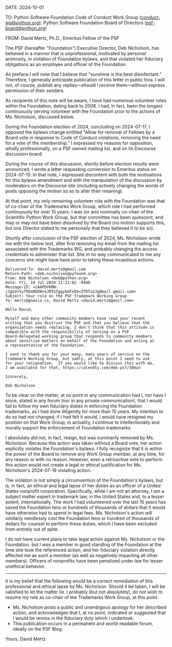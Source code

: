 DATE: 2024-10-01

TO:
Python Software Foundation Code of Conduct Work Group (conduct-wg@python.org);
Python Software Foundation Board of Directors (psf-board@python.org)

FROM:
David Mertz, Ph.D., Emeritus Fellow of the PSF

The PSF (hereafter "Foundation") Executive Director, Deb Nicholson, has
behaved in a manner that is unprofessional, motivated by personal animosity,
in violation of Foundation bylaws, and that violated her fiduciary obligations
as an employee and officer of the Foundation.

As preface I will note that I believe that "sunshine is the best disinfectant."
Therefore, I generally anticipate publication of this letter in public fora.  I
will not, of course, publish any replies—should I receive them—without express
permission of their senders.

As recipients of this note will be aware, I have had numerous volunteer roles
within the Foundation, dating back to 2008.  I had, in fact, been the longest
continuously serving volunteer with the Foundation prior to the actions
of Ms. Nicholson, discussed below.

During the Foundation election of 2024, concluding on 2024-07-17, I opposed
the bylaws change entitled "Allow for removal of Fellows by a Board vote in
response to Code of Conduct violations, removing the need for a vote of the
membership."  I expressed my reasons for opposition, wholly professionally, on
a PSF owned mailing list, and on its Discourse discussion board.

During the course of this discussion, shortly before election results were
announced, I wrote a letter requesting conversion to Emeritus status on
2024-07-15. In that note, I expressed discontent with both the motivations for
this bylaws amendment and with the manipulation of the discussion by moderators
on the Discourse site (including actively changing the words of posts opposing
the motion so as to alter their meaning).

At that point, my only remaining volunteer role with the Foundation was that
of co-chair of the Trademarks Work Group, which role I had performed
continuously for over 15 years.  I was (or am) nominally co-chair of the
Scientific Python Work Group, but that committee has been quiescent, and may
or may not have been dissolved by the Board (no motion supports this, but one
Director stated to me personally that they believed it to be so).

Shortly after conclusion of the PSF election of 2024, Ms. Nicholson wrote me
with the below text, after first removing my email from the mailing list
associated with the Trademarks WG, and probably changing the access credentials
to administer that list.  She in no way communicated to me any concerns she
might have have prior to taking these incautious actions.

    Delivered-To: david.mertz@gmail.com
    Return-Path: <deb.nicholson@pyfound.org>
    From: Deb Nicholson <deb@python.org>
    Date: Fri, 19 Jul 2024 11:22:02 -0400
    Message-ID: <CAAPDYKMH-j1gGV+VyTREmOEKW+SJRTGZggyb6FeOV=ZTOfiGJg@mail.gmail.com>
    Subject: Your role on the PSF Trademark Working Group
    To: mertz@gnosis.cx, David Mertz <david.mertz@gmail.com>

    Hello David,

    Myself and many other community members have read your recent
    writing that you distrust the PSF and that you believe that the
    organization needs replacing. I don't think that this attitude is
    compatible with the responsibility of serving on a PSF
    Board-delegated working group that responds to community members
    about sensitive matters on behalf of the Foundation and acting as
    a representative of the Foundation.

    I want to thank you for your many, many years of service on the
    Trademark Working Group, but sadly, at this point I need to ask
    for your resignation.  If you would like to discuss this with me,
    I am available for that, https://calendly.com/deb-psf/30min

    Sincerely,

    Deb Nicholson

To be clear on the matter, at no point in any communication had I, nor have I
since, stated in any forum (nor in any private communication), that I would
fail to follow my own fiduciary duties in enforcing the Foundation trademarks,
as I had done diligently for more than 15 years.  My intention to do so had not
changed; if I had felt it would, I would have resigned my position on that Work
Group; in actuality, I continue to intellectionally and morally support the
enforcement of Foundation trademarks.

I absolutely *did not*, in fact, resign, but was summarily removed by Ms.
Nicholson.  Because this action was taken without a Board vote, her action
explicitly violates the Foundation's bylaws.  I fully recognize that it is
within the power of the Board to remove any Work Group member, at any time, for
any reason or with no reason. However, even a retroactive vote to perform this
action would not create a legal or ethical justification for Ms.  Nicholson's
2024-07-19 violating action.

The violation is not simply a circumvention of the Foundation's bylaws, but
is, in fact, an ethical and legal lapse of her duties as an officer of a
United States nonprofit corporation.  Specifically, while I am not an
attorney, I *am* a subject matter expert in trademark law, in the United
States and, to a lesser extent, internationally.  The work I had volunteered
over the last 15 years has saved the Foundation tens or hundreds of thousands
of dollars that it would have otherwise had to spend in legal fees.  Ms.
Nicholson's action *will* similarly needlessly cost the Foundation tens or
hundred of thousands of dollars for counsel to perform these duties, which I
have been excluded from entirely out of spite.

I do not have current plans to take legal action against Ms. Nicholson or the
Foundation, but I *was* a member in good standing of the Foundation at the time
she took the referenced action, and her fiduciary violation directly affected
me as such a member (as well as negatively impacting all other members).
Officers of nonprofits have been penalized under law for lesser unethical
behavior.

---

It is my belief that the following would be a correct remediation of this
professional and ethical lapse by Ms. Nicholson.  Should it be taken, I will
be satisfied to let the matter lie. I probably (but not absolutely), do not
wish to resume my role as co-chair of the Trademarks Work Group, at this
point.

  - Ms. Nicholson posts a public and unambigous apology for her described
    action, and acknowledges that I, at no point, indicated or suggested
    that I would be remiss in the fiduciary duty which I undertook.
  - This publication occurs in a permanent and world-readable forum, ideally
    on the PSF Blog.

Yours, David Mertz

